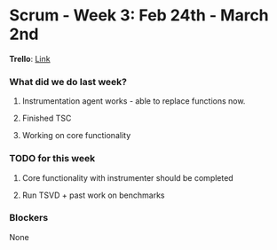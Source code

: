# Scrum - Week 3: Feb 24th - March 2nd

**Trello**: [Link](https://trello.com/b/UcUVXC8C/ecs251-synapse)

### What did we do last week?

1. Instrumentation agent works - able to replace functions now.

2. Finished TSC

3. Working on core functionality

### TODO for this week

1. Core functionality with instrumenter should be completed

2. Run TSVD + past work on benchmarks

### Blockers

None
